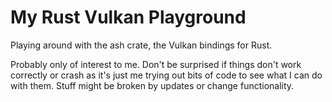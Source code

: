 My Rust Vulkan Playground
===========================================

Playing around with the ash crate, the Vulkan bindings for Rust. 

Probably only of interest to me. Don't be surprised if things don't work correctly or crash as it's just me trying out bits of code to see what I can do with them. Stuff might be broken by updates or change functionality.